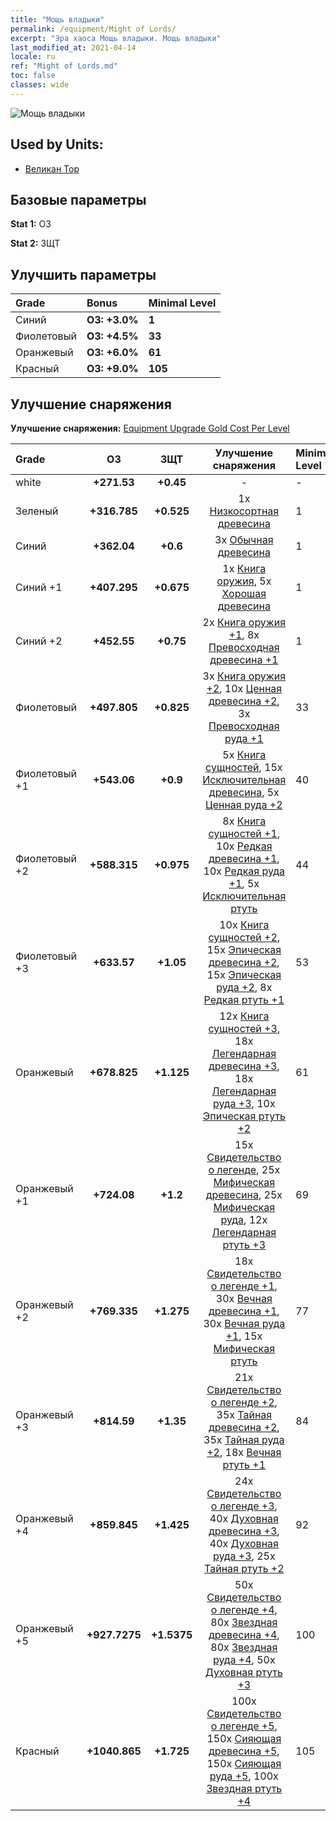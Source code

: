 ```yaml
---
title: "Мощь владыки"
permalink: /equipment/Might of Lords/
excerpt: "Эра хаоса Мощь владыки. Мощь владыки"
last_modified_at: 2021-04-14
locale: ru
ref: "Might of Lords.md"
toc: false
classes: wide
---
```


  ![Мощь владыки](/images/e/e_4092.png)

## Used by Units:

* [Великан Тор](/ru/units/Troll/) 


## Базовые параметры
 **Stat 1:** ОЗ

 **Stat 2:** ЗЩТ

## Улучшить параметры

  |     Grade    |   Bonus | Minimal Level | 
  |:-------------|:--------|:--------------| 
  | Синий | **ОЗ: +3.0%** | **1** | 
  | Фиолетовый | **ОЗ: +4.5%** | **33** | 
  | Оранжевый | **ОЗ: +6.0%** | **61** | 
  | Красный | **ОЗ: +9.0%** | **105** | 


## Улучшение снаряжения
 **Улучшение снаряжения:** [Equipment Upgrade Gold Cost Per Level](/equipment/EquipmentUpgradeCostPerLevel/) 

  |          Grade      | ОЗ | ЗЩТ | Улучшение снаряжения | Minimal Level |
  |:--------------------|:---------:|:---------:|:----------------:|:--------------|
  | white | **+271.53** | **+0.45** | - | - |
  | Зеленый | **+316.785** | **+0.525** | 1x [Низкосортная древесина](/ru/Items/mat_1/) | 1 |
  | Синий | **+362.04** | **+0.6** | 3x [Обычная древесина](/ru/Items/mat_7/) | 1 |
  | Синий +1 | **+407.295** | **+0.675** | 1x [Книга оружия](/ru/Items/mat_18/), 5x [Хорошая древесина](/ru/Items/mat_13/) | 1 |
  | Синий +2 | **+452.55** | **+0.75** | 2x [Книга оружия +1](/ru/Items/mat_25/), 8x [Превосходная древесина +1](/ru/Items/mat_20/) | 1 |
  | Фиолетовый | **+497.805** | **+0.825** | 3x [Книга оружия +2](/ru/Items/mat_32/), 10x [Ценная древесина +2](/ru/Items/mat_27/), 3x [Превосходная руда +1](/ru/Items/mat_19/) | 33 |
  | Фиолетовый +1 | **+543.06** | **+0.9** | 5x [Книга сущностей](/ru/Items/mat_39/), 15x [Исключительная древесина](/ru/Items/mat_34/), 5x [Ценная руда +2](/ru/Items/mat_26/) | 40 |
  | Фиолетовый +2 | **+588.315** | **+0.975** | 8x [Книга сущностей +1](/ru/Items/mat_46/), 10x [Редкая древесина +1](/ru/Items/mat_41/), 10x [Редкая руда +1](/ru/Items/mat_40/), 5x [Исключительная ртуть](/ru/Items/mat_35/) | 44 |
  | Фиолетовый +3 | **+633.57** | **+1.05** | 10x [Книга сущностей +2](/ru/Items/mat_53/), 15x [Эпическая древесина +2](/ru/Items/mat_48/), 15x [Эпическая руда +2](/ru/Items/mat_47/), 8x [Редкая ртуть +1](/ru/Items/mat_42/) | 53 |
  | Оранжевый | **+678.825** | **+1.125** | 12x [Книга сущностей +3](/ru/Items/mat_60/), 18x [Легендарная древесина +3](/ru/Items/mat_55/), 18x [Легендарная руда +3](/ru/Items/mat_54/), 10x [Эпическая ртуть +2](/ru/Items/mat_49/) | 61 |
  | Оранжевый +1 | **+724.08** | **+1.2** | 15x [Свидетельство о легенде](/ru/Items/mat_67/), 25x [Мифическая древесина](/ru/Items/mat_62/), 25x [Мифическая руда](/ru/Items/mat_61/), 12x [Легендарная ртуть +3](/ru/Items/mat_56/) | 69 |
  | Оранжевый +2 | **+769.335** | **+1.275** | 18x [Свидетельство о легенде +1](/ru/Items/mat_74/), 30x [Вечная древесина +1](/ru/Items/mat_69/), 30x [Вечная руда +1](/ru/Items/mat_68/), 15x [Мифическая ртуть](/ru/Items/mat_63/) | 77 |
  | Оранжевый +3 | **+814.59** | **+1.35** | 21x [Свидетельство о легенде +2](/ru/Items/mat_81/), 35x [Тайная древесина +2](/ru/Items/mat_76/), 35x [Тайная руда +2](/ru/Items/mat_75/), 18x [Вечная ртуть +1](/ru/Items/mat_70/) | 84 |
  | Оранжевый +4 | **+859.845** | **+1.425** | 24x [Свидетельство о легенде +3](/ru/Items/mat_88/), 40x [Духовная древесина +3](/ru/Items/mat_83/), 40x [Духовная руда +3](/ru/Items/mat_82/), 25x [Тайная ртуть +2](/ru/Items/mat_77/) | 92 |
  | Оранжевый +5 | **+927.7275** | **+1.5375** | 50x [Свидетельство о легенде +4](/ru/Items/mat_95/), 80x [Звездная древесина +4](/ru/Items/mat_90/), 80x [Звездная руда +4](/ru/Items/mat_89/), 50x [Духовная ртуть +3](/ru/Items/mat_84/) | 100 |
  | Красный | **+1040.865** | **+1.725** | 100x [Свидетельство о легенде +5](/ru/Items/mat_102/), 150x [Сияющая древесина +5](/ru/Items/mat_97/), 150x [Сияющая руда +5](/ru/Items/mat_96/), 100x [Звездная ртуть +4](/ru/Items/mat_91/) | 105 |

